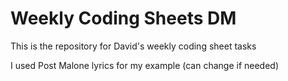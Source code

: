 # Weekly Coding Sheets DM
 This is the repository for David's weekly coding sheet tasks 

I used Post Malone lyrics for my example (can change if needed)